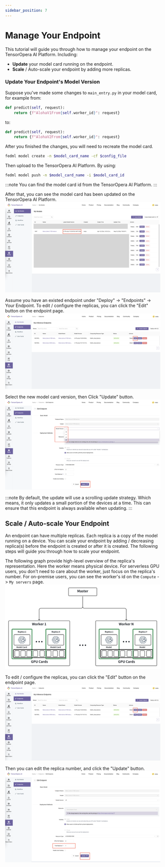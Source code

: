 ```yaml
---
sidebar_position: 7
---
```

# Manage Your Endpoint

This tutorial will guide you through how to manage your endpoint on the TensorOpera AI Platform. Including:
- **Update** your model card running on the endpoint.
- **Scale** / Auto-scale your endpoint by adding more replicas.

### Update Your Endpoint's Model Version

Suppose you've made some changes to `main_entry.py`  in your model card, for example from: 
```python
def predict(self, request):
    return {f"AlohaV1From{self.worker_id}": request}
```

to:

```python
def predict(self, request):
    return {f"AlohaV2From{self.worker_id}": request}
```

After you finished the changes, you will need to recreate the model card.
```bash
fedml model create -n $model_card_name -cf $config_file
```

Then upload to the TensorOpera AI Platform. By using:
```bash
fedml model push -n $model_card_name -i $model_card_id
```

:::note
You can find the model card id from the TensorOpera AI Platform.
:::

After that, you can see the model card has been updated on the TensorOpera AI Platform.
![ChangeModelVersion.png](pics%2FChangeModelVersion.png)

Assume you have an existed endpoint under "Deploy" -> "Endpoints" -> Your Endpoint.
To edit / configure the replicas, you can click the "Edit" button on the endpoint page.
![EditEndpointButton.png](pics%2FEditEndpointButton.png)

Select the new model card version, then Click "Update" button.
![UpdateModelVersion.png](pics%2FUpdateModelVersion.png)


:::note
By default, the update will use a scrolling update strategy. Which means, it only updates 
a small portion of the devices at a time. This can ensure that this endpoint is always available when updating.
:::

## Scale / Auto-scale Your Endpoint

An endpoint can have multiple replicas. Each replica is a copy of the model running on a device.
You can scale your endpoint by adding / decreasing replica(s) before the endpoint is created or after it is created.
The following steps will guide you through how to scale your endpoint.


The following graph provide high-level overview of the replica's representation. Here the worker means physical device.
For serverless GPU users, you don't need to care about the worker, just focus on the replica's number. 
For on-premise users, you can see the worker's id on the `Compute` -> `My servers` page.
![ReplicaRepr.png](pics%2FReplicaRepr.png)

To edit / configure the replicas, you can click the "Edit" button on the endpoint page.
![EditEndpointButton.png](pics%2FEditEndpointButton.png)

Then you can edit the replica number, and click the "Update" button.
![EditReplicaNum.png](pics%2FEditReplicaNum.png)

